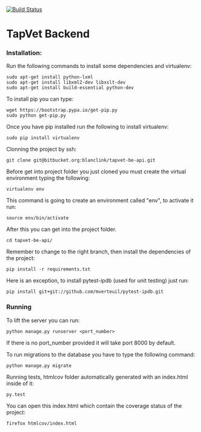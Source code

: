 [![Build Status](https://ci.nekso.io/buildStatus/icon?job=tapvet-dev-be-api)](https://ci.nekso.io/job/tapvet-dev-be-api/)

# TapVet Backend

### Installation: ###

Run the following commands to install some dependencies and virtualenv:

    sudo apt-get install python-lxml
    sudo apt-get install libxml2-dev libxslt-dev
    sudo apt-get install build-essential python-dev

To install pip you can type:

    wget https://bootstrap.pypa.io/get-pip.py
    sudo python get-pip.py

Once you have pip installed run the following to install virtualenv:

    sudo pip install virtualenv

Clonning the project by ssh:

    git clone git@bitbucket.org:blanclink/tapvet-be-api.git

Before get into project folder you just cloned you must create the virtual environment typing the following:

    virtualenv env

This command is going to create an environment called "env", to activate it run:

    source env/bin/activate

After this you can get into the project folder.

    cd tapvet-be-api/

Remember to change to the right branch, then install the dependencies of the project:

    pip install -r requirements.txt
    
Here is an exception, to install pytest-ipdb (used for unit testing) just run:

    pip install git+git://github.com/mverteuil/pytest-ipdb.git


### Running ###

To lift the server you can run:

    python manage.py runserver <port_number>

If there is no port_number provided it will take port 8000 by default.

To run migrations to the database you have to type the following command:

    python manage.py migrate

Running tests, htmlcov folder automatically generated with an index.html inside of it:

    py.test

You can open this index.html which contain the coverage status of the project:

    firefox htmlcov/index.html
